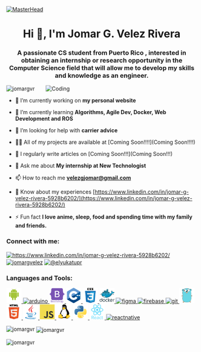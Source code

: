 [![MasterHead](https://thumbs.gfycat.com/BetterHandmadeGull-size_restricted.gif)](https://rishavchanda.io)
<h1 align="center">Hi 👋, I'm Jomar G. Velez Rivera</h1>
<h3 align="center">A passionate CS student from Puerto Rico , interested in obtaining an internship or research opportunity in the Computer Science field that will allow me to develop my skills and knowledge as an engineer.</h3>

<img align="right" alt="Coding" width="400" src="https://media.giphy.com/media/kbRb4eyCNC0aMz5x68/giphy.gif">

<p align="left"> <img src="https://komarev.com/ghpvc/?username=jomargvr&label=Profile%20views&color=000000&style=flat" alt="jomargvr" /> </p>

- 🔭 I’m currently working on **my personal website**

- 🌱 I’m currently learning **Algorithms, Agile Dev, Docker, Web Development and ROS**

- 🤝 I’m looking for help with **carrier advice**

- 👨‍💻 All of my projects are available at [Coming Soon!!!!](Coming Soon!!!!)

- 📝 I regularly write articles on [Coming Soon!!!](Coming Soon!!!)

- 💬 Ask me about **My internship at New Technologist**

- 📫 How to reach me **velezgjomar@gmail.com**

- 📄 Know about my experiences [https://www.linkedin.com/in/jomar-g-velez-rivera-5928b6202/](https://www.linkedin.com/in/jomar-g-velez-rivera-5928b6202/)

- ⚡ Fun fact **I love anime, sleep, food and spending time with my family and friends.**

<h3 align="left">Connect with me:</h3>
<p align="left">
<a href="https://linkedin.com/in/https://www.linkedin.com/in/jomar-g-velez-rivera-5928b6202/" target="blank"><img align="center" src="https://raw.githubusercontent.com/rahuldkjain/github-profile-readme-generator/master/src/images/icons/Social/linked-in-alt.svg" alt="https://www.linkedin.com/in/jomar-g-velez-rivera-5928b6202/" height="30" width="40" /></a>
<a href="https://instagram.com/jomargvelez" target="blank"><img align="center" src="https://raw.githubusercontent.com/rahuldkjain/github-profile-readme-generator/master/src/images/icons/Social/instagram.svg" alt="jomargvelez" height="30" width="40" /></a>
<a href="https://www.hackerrank.com/@elyukatupr" target="blank"><img align="center" src="https://raw.githubusercontent.com/rahuldkjain/github-profile-readme-generator/master/src/images/icons/Social/hackerrank.svg" alt="@elyukatupr" height="30" width="40" /></a>
</p>

<h3 align="left">Languages and Tools:</h3>
<p align="left"> <a href="https://developer.android.com" target="_blank" rel="noreferrer"> <img src="https://raw.githubusercontent.com/devicons/devicon/master/icons/android/android-original-wordmark.svg" alt="android" width="40" height="40"/> </a> <a href="https://www.arduino.cc/" target="_blank" rel="noreferrer"> <img src="https://cdn.worldvectorlogo.com/logos/arduino-1.svg" alt="arduino" width="40" height="40"/> </a> <a href="https://getbootstrap.com" target="_blank" rel="noreferrer"> <img src="https://raw.githubusercontent.com/devicons/devicon/master/icons/bootstrap/bootstrap-plain-wordmark.svg" alt="bootstrap" width="40" height="40"/> </a> <a href="https://www.w3schools.com/cpp/" target="_blank" rel="noreferrer"> <img src="https://raw.githubusercontent.com/devicons/devicon/master/icons/cplusplus/cplusplus-original.svg" alt="cplusplus" width="40" height="40"/> </a> <a href="https://www.w3schools.com/css/" target="_blank" rel="noreferrer"> <img src="https://raw.githubusercontent.com/devicons/devicon/master/icons/css3/css3-original-wordmark.svg" alt="css3" width="40" height="40"/> </a> <a href="https://www.docker.com/" target="_blank" rel="noreferrer"> <img src="https://raw.githubusercontent.com/devicons/devicon/master/icons/docker/docker-original-wordmark.svg" alt="docker" width="40" height="40"/> </a> <a href="https://www.figma.com/" target="_blank" rel="noreferrer"> <img src="https://www.vectorlogo.zone/logos/figma/figma-icon.svg" alt="figma" width="40" height="40"/> </a> <a href="https://firebase.google.com/" target="_blank" rel="noreferrer"> <img src="https://www.vectorlogo.zone/logos/firebase/firebase-icon.svg" alt="firebase" width="40" height="40"/> </a> <a href="https://git-scm.com/" target="_blank" rel="noreferrer"> <img src="https://www.vectorlogo.zone/logos/git-scm/git-scm-icon.svg" alt="git" width="40" height="40"/> </a> <a href="https://golang.org" target="_blank" rel="noreferrer"> <img src="https://raw.githubusercontent.com/devicons/devicon/master/icons/go/go-original.svg" alt="go" width="40" height="40"/> </a> <a href="https://www.w3.org/html/" target="_blank" rel="noreferrer"> <img src="https://raw.githubusercontent.com/devicons/devicon/master/icons/html5/html5-original-wordmark.svg" alt="html5" width="40" height="40"/> </a> <a href="https://www.java.com" target="_blank" rel="noreferrer"> <img src="https://raw.githubusercontent.com/devicons/devicon/master/icons/java/java-original.svg" alt="java" width="40" height="40"/> </a> <a href="https://developer.mozilla.org/en-US/docs/Web/JavaScript" target="_blank" rel="noreferrer"> <img src="https://raw.githubusercontent.com/devicons/devicon/master/icons/javascript/javascript-original.svg" alt="javascript" width="40" height="40"/> </a> <a href="https://www.linux.org/" target="_blank" rel="noreferrer"> <img src="https://raw.githubusercontent.com/devicons/devicon/master/icons/linux/linux-original.svg" alt="linux" width="40" height="40"/> </a> <a href="https://www.python.org" target="_blank" rel="noreferrer"> <img src="https://raw.githubusercontent.com/devicons/devicon/master/icons/python/python-original.svg" alt="python" width="40" height="40"/> </a> <a href="https://reactjs.org/" target="_blank" rel="noreferrer"> <img src="https://raw.githubusercontent.com/devicons/devicon/master/icons/react/react-original-wordmark.svg" alt="react" width="40" height="40"/> </a> <a href="https://reactnative.dev/" target="_blank" rel="noreferrer"> <img src="https://reactnative.dev/img/header_logo.svg" alt="reactnative" width="40" height="40"/> </a> </p>

<p><img align="left" src="https://github-readme-stats.vercel.app/api/top-langs?username=jomargvr&show_icons=true&title_color=000000&locale=en&layout=compact" alt="jomargvr" /></p>

<p>&nbsp;<img align="center" src="https://github-readme-stats.vercel.app/api?username=jomargvr&show_icons=true&title_color=000000&locale=en" alt="jomargvr" /></p>

<p><img align="center" src="https://github-readme-streak-stats.herokuapp.com/?user=jomargvr&" alt="jomargvr" /></p>
